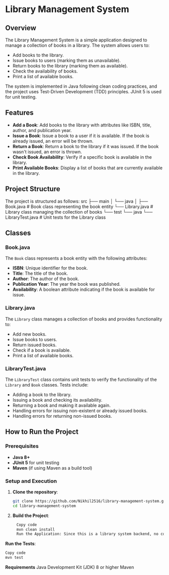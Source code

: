 # Library Management System

## Overview
The Library Management System is a simple application designed to manage a collection of books in a library. The system allows users to:
- Add books to the library.
- Issue books to users (marking them as unavailable).
- Return books to the library (marking them as available).
- Check the availability of books.
- Print a list of available books.

The system is implemented in Java following clean coding practices, and the project uses Test-Driven Development (TDD) principles. JUnit 5 is used for unit testing.

## Features
- **Add a Book**: Add books to the library with attributes like ISBN, title, author, and publication year.
- **Issue a Book**: Issue a book to a user if it is available. If the book is already issued, an error will be thrown.
- **Return a Book**: Return a book to the library if it was issued. If the book wasn't issued, an error is thrown.
- **Check Book Availability**: Verify if a specific book is available in the library.
- **Print Available Books**: Display a list of books that are currently available in the library.

## Project Structure
The project is structured as follows:
src 
├── main 
      │ 
      └── java │
               ├── Book.java # Book class representing the book entity
               └── Library.java # Library class managing the collection of books 
       └── test 
           └── java 
                └── LibraryTest.java # Unit tests for the Library class

## Classes

### Book.java
The `Book` class represents a book entity with the following attributes:
- **ISBN**: Unique identifier for the book.
- **Title**: The title of the book.
- **Author**: The author of the book.
- **Publication Year**: The year the book was published.
- **Availability**: A boolean attribute indicating if the book is available for issue.

### Library.java
The `Library` class manages a collection of books and provides functionality to:
- Add new books.
- Issue books to users.
- Return issued books.
- Check if a book is available.
- Print a list of available books.

### LibraryTest.java
The `LibraryTest` class contains unit tests to verify the functionality of the `Library` and `Book` classes. Tests include:
- Adding a book to the library.
- Issuing a book and checking its availability.
- Returning a book and making it available again.
- Handling errors for issuing non-existent or already issued books.
- Handling errors for returning non-issued books.

## How to Run the Project

### Prerequisites
- **Java 8+**
- **JUnit 5** for unit testing
- **Maven** (if using Maven as a build tool)

### Setup and Execution

1. **Clone the repository**:
   ```bash
   git clone https://github.com/Nikhil2516/library-management-system.git
   cd library-management-system
2. **Build the Project**:
 ```bash
      Copy code
      mvn clean install
      Run the Application: Since this is a library system backend, no command-line interaction is provided in the current version. You can run and test the functionality via the unit tests provided.
```
**Run the Tests**:

```bash
Copy code
mvn test
```
**Requirements**
Java Development Kit (JDK) 8 or higher
Maven
    
